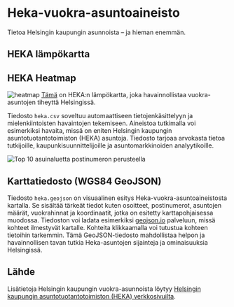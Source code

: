 # Heka-vuokra-asuntoaineisto

Tietoa Helsingin kaupungin asunnoista – ja hieman enemmän.


## HEKA lämpökartta

## HEKA Heatmap
![heatmap](https://github.com/mrnilcs/helsingin-kaupungin-vuokra-asunnot/assets/46895917/fc545750-d4dc-4c07-a2c2-9386f81836c4)
[Tämä](https://shmdgj.csb.app/) on HEKA:n lämpökartta, joka havainnollistaa vuokra-asuntojen tiheyttä Helsingissä. 

Tiedosto `heka.csv` soveltuu automaattiseen tietojenkäsittelyyn ja mielenkiintoisten havaintojen tekemiseen. Aineistoa tutkimalla voi esimerkiksi havaita, missä on eniten Helsingin kaupungin asuntotuotantotoimiston (HEKA) asuntoja. Tiedosto tarjoaa arvokasta tietoa tutkijoille, kaupunkisuunnittelijoille ja asuntomarkkinoiden analyytikoille.

![Top 10 asuinaluetta postinumeron perusteella](https://github.com/mrnilcs/helsingin-kaupungin-vuokra-asunnot/assets/46895917/bb058f33-0ace-4cf3-b6b2-96dc59c2cc7c) 




## Karttatiedosto (WGS84 GeoJSON)

Tiedosto `heka.geojson` on visuaalinen esitys Heka-vuokra-asuntoaineistosta kartalla. Se sisältää tärkeät tiedot kuten osoitteet, postinumerot, asuntojen määrät, vuokrahinnat ja koordinaatit, jotka on esitetty karttapohjaisessa muodossa. Tiedoston voi ladata esimerkiksi [geojson.io](https://geojson.io/) palveluun, missä kohteet ilmestyvät kartalle. Kohteita klikkaamalla voi tutustua kohteen tietoihin tarkemmin. Tämä GeoJSON-tiedosto mahdollistaa helpon ja havainnollisen tavan tutkia Heka-asuntojen sijainteja ja ominaisuuksia Helsingissä.

## Lähde

Lisätietoja Helsingin kaupungin vuokra-asunnoista löytyy [Helsingin kaupungin asuntotuotantotoimiston (HEKA) verkkosivuilta](https://www.hekaoy.fi/kohteet/tutustu-kohteisi).
